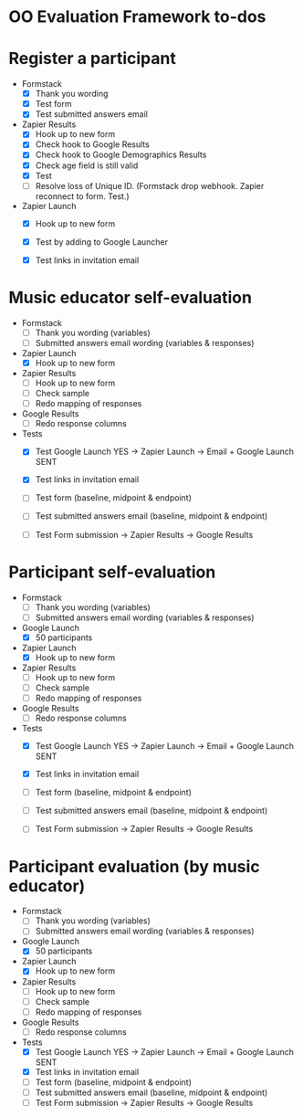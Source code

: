 # OO Evaluation Framework to-dos


# Register a participant

- Formstack
	- [x] Thank you wording
	- [x] Test form
	- [x] Test submitted answers email
- Zapier Results
	- [x] Hook up to new form
	- [x] Check hook to Google Results
	- [x] Check hook to Google Demographics Results
	- [x] Check age field is still valid
	- [x] Test
	- [ ] Resolve loss of Unique ID. (Formstack drop webhook. Zapier reconnect to form. Test.)
- Zapier Launch
	- [x] Hook up to new form
	- [x] Test by adding to Google Launcher
	- [x] Test links in invitation email


# Music educator self-evaluation

- Formstack
	- [ ] Thank you wording (variables)
	- [ ] Submitted answers email wording (variables & responses)
- Zapier Launch
	- [x] Hook up to new form
- Zapier Results
	- [ ] Hook up to new form
	- [ ] Check sample
	- [ ] Redo mapping of responses
- Google Results
	- [ ] Redo response columns
- Tests
	- [x] Test Google Launch YES -> Zapier Launch -> Email + Google Launch SENT
	- [x] Test links in invitation email
	- [ ] Test form (baseline, midpoint & endpoint)
	- [ ] Test submitted answers email (baseline, midpoint & endpoint)
	- [ ] Test Form submission -> Zapier Results -> Google Results


# Participant self-evaluation

- Formstack
	- [ ] Thank you wording (variables)
	- [ ] Submitted answers email wording (variables & responses)
- Google Launch
	- [x] 50 participants
- Zapier Launch
	- [x] Hook up to new form
- Zapier Results
	- [ ] Hook up to new form
	- [ ] Check sample
	- [ ] Redo mapping of responses
- Google Results
	- [ ] Redo response columns
- Tests
	- [x] Test Google Launch YES -> Zapier Launch -> Email + Google Launch SENT
	- [x] Test links in invitation email
	- [ ] Test form (baseline, midpoint & endpoint)
	- [ ] Test submitted answers email (baseline, midpoint & endpoint)
	- [ ] Test Form submission -> Zapier Results -> Google Results


# Participant evaluation (by music educator)

- Formstack
	- [ ] Thank you wording (variables)
	- [ ] Submitted answers email wording (variables & responses)
- Google Launch
	- [x] 50 participants
- Zapier Launch
	- [x] Hook up to new form
- Zapier Results
	- [ ] Hook up to new form
	- [ ] Check sample
	- [ ] Redo mapping of responses
- Google Results
	- [ ] Redo response columns
- Tests
	- [x] Test Google Launch YES -> Zapier Launch -> Email + Google Launch SENT
	- [x] Test links in invitation email
	- [ ] Test form (baseline, midpoint & endpoint)
	- [ ] Test submitted answers email (baseline, midpoint & endpoint)
	- [ ] Test Form submission -> Zapier Results -> Google Results
